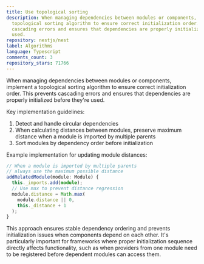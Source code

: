 ```yaml
---
title: Use topological sorting
description: When managing dependencies between modules or components, implement a
  topological sorting algorithm to ensure correct initialization order. This prevents
  cascading errors and ensures that dependencies are properly initialized before they're
  used.
repository: nestjs/nest
label: Algorithms
language: Typescript
comments_count: 3
repository_stars: 71766
---
```


When managing dependencies between modules or components, implement a topological sorting algorithm to ensure correct initialization order. This prevents cascading errors and ensures that dependencies are properly initialized before they're used.

Key implementation guidelines:
1. Detect and handle circular dependencies
2. When calculating distances between modules, preserve maximum distance when a module is imported by multiple parents
3. Sort modules by dependency order before initialization

Example implementation for updating module distances:

```typescript
// When a module is imported by multiple parents
// always use the maximum possible distance
addRelatedModule(module: Module) {
  this._imports.add(module);
  // Use max to prevent distance regression
  module.distance = Math.max(
    module.distance || 0, 
    this._distance + 1
  );
}
```

This approach ensures stable dependency ordering and prevents initialization issues when components depend on each other. It's particularly important for frameworks where proper initialization sequence directly affects functionality, such as when providers from one module need to be registered before dependent modules can access them.